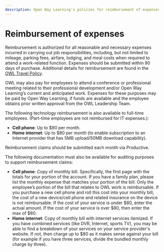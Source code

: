 ```yaml
---
description: Open Way Learning's policies for reimbursement of expenses
---
```


# Reimbursement of expenses
Reimbursement is authorized for all reasonable and necessary expenses incurred in carrying out job responsibilities, including, but not limited to mileage, parking fees, airfare, lodging, and meal costs when required to attend a work-related function. Expenses should be submitted within 90 days of purchase. Additional details for reimbursement are found in the [OWL Travel Policy](/our-policies/travel).

OWL may also pay for employees to attend a conference or professional meeting related to their professional development and/or Open Way Learning’s current and anticipated work.  Expenses for these purposes may be paid by Open Way Learning, if funds are available and the employee obtains prior written approval from the OWL Leadership Team.

The following technology reimbursement is also available to full-time employees. (Part-time employees are not reimbursed for IT expenses.):

* **Cell phone**: Up to $80 per month.  
* **Home internet**: Up to $80 per month (to enable subscription to an Internet provider that has 5MB upload/50MB download capability).

Reimbursement claims should be submitted each month via Productive.

The following documentation must also be available for auditing purposes to support reimbursement claims:

* **Cell phone**: Copy of monthly bill. Specifically, the first page with the totals for your portion of the account. If you have a family plan, please list the monthly expense that matches your portion of the bill. Only the employee’s portion of the bill that relates to OWL work is reimbursable.  If you purchase a new cell phone and roll this cost into your monthly bill, the cost of a new device/cell phone and related insurance on the device is not reimbursable.  If the cost of your service is under $80, enter the actual amount. If the cost of your service is over $80, then enter the max of $80.   
* **Home internet**: Copy of monthly bill with internet services itemized. If you have combined services (like DVR, Internet, sports TV), you may be able to find a breakdown of your services on your service provider's website. If not, then charge up to $80 as it makes sense against your bill (for example if you have three services, divide the bundled monthly charge by three). 